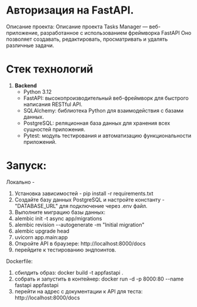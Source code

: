 # Авторизация на FastAPI.
Описание проекта:
Описание проекта
Tasks Manager — веб-приложение, разработанное с использованием фреймворка FastAPI
Оно позволяет создавать, редактировать, просматривать и удалять различные задачи.

# Стек технологий

1. **Backend**
   - Python 3.12
   - FastAPI: высокопроизводительный веб-фреймворк для быстрого написания RESTful API.
   - SQLAlchemy: библиотека Python для взаимодействия с базами данных.
   - PostgreSQL: реляционная база данных для хранения всех сущностей приложения.
   - Pytest: модуль тестирования и автоматизацию функциональности приложений.

# Запуск:
Локально -
1. Установка зависимостей - pip install -r requirements.txt
2. Создайте базу данных PostgreSQL и настройте константу - "DATABASE_URL" для подключение через .env файл.
3. Выполните миграцию базы данных:
4. alembic init -t async app/migrations
5. alembic revision --autogenerate -m "Initial migration"
6. alembic upgrade head
7. uvicorn app.main:app
8. Откройте API в браузере: http://localhost:8000/docs
9. перейдите к тестированию эндпоинтов.


Dockerfile:
1. сбилдить образ: docker build -t appfastapi .
2. собрать и запустить в контейнер: docker run -d -p 8000:80 --name fastapi appfastapi
3. перейти на адрес с документации к API для теста: http://localhost:8000/docs
